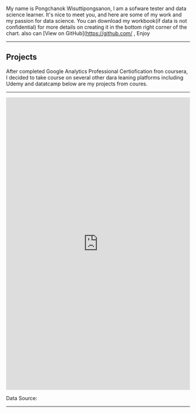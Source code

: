 
My name is Pongchanok Wisuttipongsanon, I am a sofware tester and data science learner. It's nice to meet you, and here are some of my work and my passion for data science. You can download my workbook(if data is not confidential) for more details on creating it in the bottom right corner of the chart. also can [View on GitHub](https://github.com/ , Enjoy


-----

## Projects
After completed Google Analytics Professional Certiofication fron coursera, I decided to take course on several other dara leaning platforms including Udemy  and datatcamp below are my projects from coures.

-----


<iframe seamless frameborder="0" src=https://public.tableau.com/shared/G7ZQZMF4G?:display_count=n&:origin=viz_share_link" width = '100%' height = '800' scrolling='yes' ></iframe>

Data Source:
                                                                                                                         
-----
                                                                                                                      
